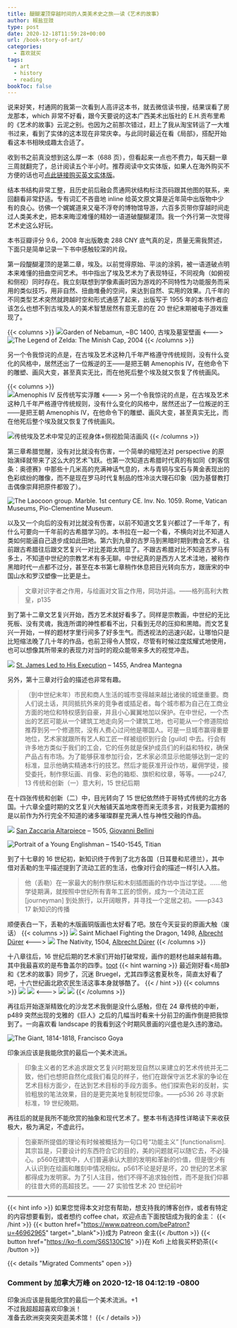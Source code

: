 ```yaml
---
title: 醍醐灌顶穿越时间的人类美术史之旅——读《艺术的故事》
author: 椒盐豆豉
type: post
date: 2020-12-18T11:59:28+00:00
url: /book-story-of-art/
categories:
  - 喜欢就买
tags:
  - art
  - history
  - reading
bookToc: false
---
```

说来好笑，村通网的我第一次看到人高评这本书，就去微信读书搜，结果误看了房龙那本，which 非常不好看，跟今天要说的这本广西美术出版社的 E.H.贡布里希的《艺术的故事》云泥之别。也因为之前那次错过，赶上了我从淘宝转运了一大堆书过来，看到了实体的这本现在非常庆幸。与此同时最近在看《局部》，搭配开始看这本书相映成趣太合适了。

收到书之前真没想到这么厚一本（688 页），但看起来一点也不费力，每天翻一章三周就翻完了，总计阅读五个半小时。推荐阅读中文实体版，如果人在海外购买不方便的话也可[点此链接购买英文实体版](https://amzn.to/3s3wY48)。

结本书结构非常工整，且历史前后融会贯通网状结构标注页码跟其他图的联系，来回翻看非常舒适。专有词汇不吝啬地 inline 给英文原文算是近年简中出版物中少有的良心。彷佛一个娓娓道来又毫不浮夸的博物馆导游，六百多页带你穿越时间走过人类美术史，把本来晦涩难懂的精妙一语道破醍醐灌顶。我一个外行第一次觉得艺术史这么好玩。

本书豆瓣评分 9.6，2008 年出版敢卖 288 CNY 底气真的足，质量无需我赘述，下面只是简单记录一下书中感触较深的片段。

第一段醍醐灌顶的是第二章，埃及。以前觉得原始、平淡的涂鸦，被一语道破点明本来难懂的扭曲空间艺术。书中指出了埃及艺术为了表现特征，不同视角（如俯视和侧视）同时存在。我立刻联想到学像素画时因为游戏的不同特性为功能服务而采用的类似技巧，用非自然、扭曲堆叠的空间，来达到自然、实用的效果。几千年的不同类型艺术突然就跨越时空和形式通感了起来，出版写于 1955 年的本书作者应该怎么也想不到古埃及人的美术智慧居然有意无意的在 20 世纪末期被电子游戏重现了。

{{< columns >}}
![Garden of Nebamun, ~BC 1400, 古埃及墓室壁画](https://media.douchi.space/douchi/media_attachments/files/110/454/967/822/717/287/original/2485d4b5b5863468.png)
<--->
![The Legend of Zelda: The Minish Cap, 2004](https://media.douchi.space/douchi/media_attachments/files/110/454/968/513/705/752/original/10ee3689eebcff3f.png)
{{< /columns >}}    

另一个令我惊诧的点是，在古埃及艺术这种几千年严格遵守传统规则，没有什么变化的风格中，居然还出了一位叛逆的王——是把王朝 Amenophis IV，在他命令下的雕塑、画风大变，甚至真实无比，而在他死后整个埃及就又恢复了传统画风。

{{< columns >}}  
![Amenophis IV 反传统写实浮雕](https://media.douchi.space/douchi/media_attachments/files/110/454/969/217/330/196/original/61fb4c2083d5db38.png)
<--->
另一个令我惊诧的点是，在古埃及艺术这种几千年严格遵守传统规则，没有什么变化的风格中，居然还出了一位叛逆的王——是把王朝 Amenophis IV，在他命令下的雕塑、画风大变，甚至真实无比，而在他死后整个埃及就又恢复了传统画风。

![传统埃及艺术中常见的正视身体+侧视脸简洁画风](https://media.douchi.space/douchi/media_attachments/files/110/454/969/832/535/543/original/de55875237e22144.png)
{{< /columns >}}  

第三章希腊觉醒，没有对比就没有伤害，一个简单的缩短法对 perspective 的原始演绎就带来了这么大的艺术飞跃。也第一次知道古希腊时代真的有如同《刺客信条：奥德赛》中那些十几米高的充满神话气息的，木与青铜与宝石与黄金表现出的色彩缤纷的雕像，而不是现在罗马时代复制品的性冷淡大理石印象（因为基督教打击偶像崇拜把原件都毁了）。

![The Laocoon group. Marble. 1st century CE. Inv. No. 1059. Rome, Vatican Museums, Pio-Clementine Museum.](https://media.douchi.space/douchi/media_attachments/files/110/454/971/387/198/040/original/19baf038730dc34d.png)

以及又一个向后的没有对比就没有伤害，以前不知道文艺复兴都过了一千年了，有什么可要向一千年前的古希腊学习的。本书拉在一起一个看，不横向对比不知道人类如何能逼自己退步成如此田地。第六到九章的古罗马到黑暗时期到教会艺术，往前跟古希腊往后跟文艺复兴一对比差距太明显了。不跟古希腊对比不知道古罗马有多土，不知道中世纪的宗教艺术有多无聊。中世纪真的是西方人艺术洼地，被称作黑暗时代一点都不过分，甚至在本书第七章稍作休息把目光转向东方，跟唐宋的中国山水和罗汉塑像一比更是土。

> 文章对识字者之作用，与绘画对文盲之作用，同功并运。——格列高利大教皇，p135
> 

到了第十二章文艺复兴开始，西方艺术就好看多了。同样是宗教画，中世纪的无比死板、没有灵魂，我连所谓的神性都看不出，只看到无尽的压抑和黑暗。而文艺复兴一开始，一样的题材字里行间多了好多生气。而透视法的迅速兴起，让哪怕只是比短缩法晚了几十年的作品，也前卫得令人赞叹，尽管有时候过度炫耀式地使用，也可以想像其所带来的表现力对当时的观众能带来多大的视觉冲击。


![](https://media.douchi.space/douchi/media_attachments/files/110/454/972/027/183/236/original/be7cf8143f7b70ca.png)
[St. James Led to His Execution](https://en.wikipedia.org/wiki/St._James_Led_to_His_Execution) – 1455, Andrea Mantegna

另外，第十三章对行会的描述也非常有趣。

> （到中世纪末年）市民和商人生活的城市变得越来越比诸侯的城堡重要。商人们说土话，共同抵抗外来的竞争者或插足者。每个城市都为自己在工商业方面的地位和特权感到自豪，并且小心翼翼地加以保护。在中世纪，一个杰出的艺匠可能从一个建筑工地走向另一个建筑工地，也可能从一个修道院给推荐到另一个修道院，没有人费心过问他是哪国人。可是一旦城市赢得重要地位，艺术家就跟所有艺人和工匠一样被组织到行会 [guild] 中去。行会有许多地方类似于我们的工会，它的任务就是保护成员们的利益和特权，确保产品占有市场。为了能够获准参加行会，艺术家必须显示他能够达到一定的标准，显示他确实精通本行的技艺。然后才能获准开设作坊，雇佣学徒，接受委托，制作祭坛画、肖像、彩色的箱柜、旗帜和纹章，等等。——p247, 13 传统和创新（一）意大利，15 世纪后期
> 

在十四张传统和创新（二）中，目光转向了 15 世纪依然终于哥特式传统的北方各国。十六章全盛时期的文艺复兴大触铺天盖地席卷而来无须多言，对我更为震撼的是以前作为外行完全不知道的诸多璀璨群星充满人性与神性交融的作品。

![](https://media.douchi.space/douchi/media_attachments/files/110/454/973/377/462/984/original/9ea91677d73c2683.png)
[San Zaccaria Altarpiece](https://www.tallengestore.com/products/san-zaccaria-altarpiece-art-by-giovanni-bellini-large-art-prints) – 1505, [Giovanni Bellini](https://en.wikipedia.org/wiki/Giovanni_Bellini)

![Portrait of a Young Englishman – 1540-1545, Titian](https://upload.wikimedia.org/wikipedia/commons/4/44/Titian_-_The_Young_Englishman_-_WGA22953.jpg)

到了十七章的 16 世纪初，新知识终于传到了北方各国（日耳曼和尼德兰），其中借对丢勒的生平描述提到了流动工匠的生活，也像对行会的描述一样引人入胜。

> 他（丢勒）在一家最大的制作祭坛和木刻插图画的作坊中当过学徒。……他学徒期满，就按照中世纪所有青年工匠的惯例，成为一个流动工匠 [journeyman] 到处旅行，以开阔眼界，并寻找一个定居之初。——p343 17 新知识的传播
> 

顺便表白一下，丢勒的木版画铜版画也太好看了吧。放在今天妥妥的原画大触（废话）
{{< columns >}}
![](https://media.douchi.space/douchi/media_attachments/files/110/454/974/013/379/524/original/3de89bbd4e3e8cee.png)
Saint Michael Fighting the Dragon, 1498, [Albrecht Dürer](https://www.nga.gov/collection/artist-info.1256.html)
<--->
![](https://media.douchi.space/douchi/media_attachments/files/110/454/975/242/164/046/original/5b3790c2bcc02837.png)
The Nativity, 1504, [Albrecht Dürer](https://www.nga.gov/content/ngaweb/collection/artist-info.1256.html)
{{< /columns >}}

十八章往后，16 世纪后期的艺术家们开始打破常规，画作的题材也越来越有趣。其中我最喜欢的是布鲁盖尔的四季。[toot](https://douchi.space/web/@mtfront/105392897947393085)
{{< hint warning >}}
最近刚好看<局部》和《艺术的故事》同步了，沉迷 Bruegel，尤其四季这套夏秋冬，简直太好看了吧，十六世纪画北欧农民生活这事本身就够酷了。
{{< / hint >}}
{{< columns >}}
![](https://media.douchi.space/douchi/media_attachments/files/105/392/882/467/955/381/original/9887601dd99838f3.png)
![](https://media.douchi.space/douchi/media_attachments/files/105/392/885/701/427/015/original/76825fec0c2ff1ed.png)
<--->
![](https://media.douchi.space/douchi/media_attachments/files/105/392/884/540/796/479/original/6ad2f43390893e24.png)
![](https://media.douchi.space/douchi/media_attachments/files/105/392/892/086/717/763/original/f5f33be67744ebe2.png)
{{< /columns >}}

再往后开始逐渐精致化的沙龙艺术我倒是没什么感触，但在 24 章传统的中断，p489 突然出现的戈雅的《巨人》之后的几幅当时看来十分前卫的画作倒是把我惊到了。一向喜欢看 landscape 的我看到这个时期风景画的兴盛也是久违的激动。

![The Giant, 1814-1818, Francisco Goya](https://upload.wikimedia.org/wikipedia/commons/9/97/Coloso_de_Goya_%28estampa%29_cropped.jpg)

印象派应该是我能欣赏的最后一个美术流派。

> 印象主义者的艺术追求跟文艺复兴时期发现自然以来建立的艺术传统并无二致，他们也想把自然化成我们看见的样子，他们在跟保守派艺术家的争论在艺术目标方面少，在达到艺术目标的手段方面多。他们探索色彩的反射，实验粗放的笔法效果，目的是更完美地复制视觉印象。——p536 26 寻求新标准，19 世纪晚期。
> 

再往后的就是我所不能欣赏的抽象和现代艺术了。整本书有选择性详略读下来收获极大，极为满足，不虚此行。

> 包豪斯所提倡的理论有时候被概括为一句口号“功能主义” [functionalism]. 其宗旨是，只要设计的东西符合它的目的，美的问题就可以随它去，不必操心。p560在建筑中，人们普遍承认大胆的发明和革新的价值，但是很少有人认识到在绘画和雕刻中情况相似。p561不论是好是坏，20 世纪的艺术家都得成为发明家。为了引人注目，他们不得不追求独创性，而不是我们仰慕的往昔大师的高超技艺。—— 27 实验性艺术 20 世纪前叶
>

---
{{< hint info >}}
如果您觉得本文对您有帮助，想支持我的博客创作，或者有特定的内容想要看到，或者想约 coffee chat，欢迎点击下面按钮成为我的金主：
{{< /hint >}}
{{< button href="https://www.patreon.com/bePatron?u=46962965" target="_blank">}}成为 Patreon 金主{{< /button >}}
{{< button href="https://ko-fi.com/S6S130C16" >}}在 Kofi 上给我买杯奶茶{{< /button >}}

{{< details "Migrated Comments" open >}}
### Comment by 加拿大万峰 on 2020-12-18 04:12:19 -0800
印象派应该是我能欣赏的最后一个美术流派。+1  
不过我超超超喜欢印象派！  
准备去欧洲突突突突逛美术馆！
{{< / details >}}